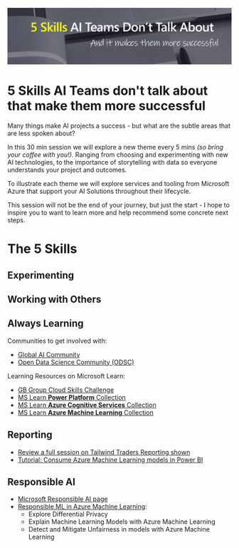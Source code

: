 ![Title Banner](github-banner.PNG)
# 5 Skills AI Teams don't talk about that make them more successful

Many things make AI projects a success - but what are the subtle areas that are less spoken about?   

In this 30 min session we will explore a new theme every 5 mins *(so bring your coffee with you!)*. Ranging from choosing and experimenting with new AI technologies, to the importance of storytelling with data so everyone understands your project and outcomes.   

To illustrate each theme we will explore services and tooling from Microsoft Azure that support your AI Solutions throughout their lifecycle.   

This session will not be the end of your journey, but just the start - I hope to inspire you to want to learn more and help recommend some concrete next steps.

# The 5 Skills

## Experimenting



## Working with Others


## Always Learning

Communities to get involved with:
* [Global AI Community](https://globalai.live)
* [Open Data Science Community (ODSC)](https://odsc.com)


Learning Resources on Microsoft Learn:
* [GB Group Cloud Skills Challenge](https://aka.ms/challenge-gbg)
* [MS Learn **Power Platform** Collection](https://docs.microsoft.com/users/amyboyd/collections/xzx3a2nznjnq8q)
* [MS Learn **Azure Cognitive Services** Collection](https://docs.microsoft.com/users/amyboyd/collections/r35dckzpz7327o)
* [MS Learn **Azure Machine Learning** Collection](https://docs.microsoft.com/users/amyboyd/collections/nk7oskmdmyd35x)


## Reporting

* [Review a full session on Tailwind Traders Reporting shown](https://aka.ms/aiml21repo)
* [Tutorial: Consume Azure Machine Learning models in Power BI](https://docs.microsoft.com/power-bi/connect-data/service-aml-integrate?context=azure/machine-learning/context/ml-context)

## Responsible AI

* [Microsoft Responsible AI page](www.microsoft.com/ai/responsible-ai-resources)
* [Responsible ML in Azure Machine Learning](https://docs.microsoft.com/users/amyboyd/collections/1eynbpzr861oqp):
    * Explore Differential Privacy
    * Explain Machine Learning Models with Azure Machine Learning
    * Detect and Mitigate Unfairness in models with Azure Machine Learning